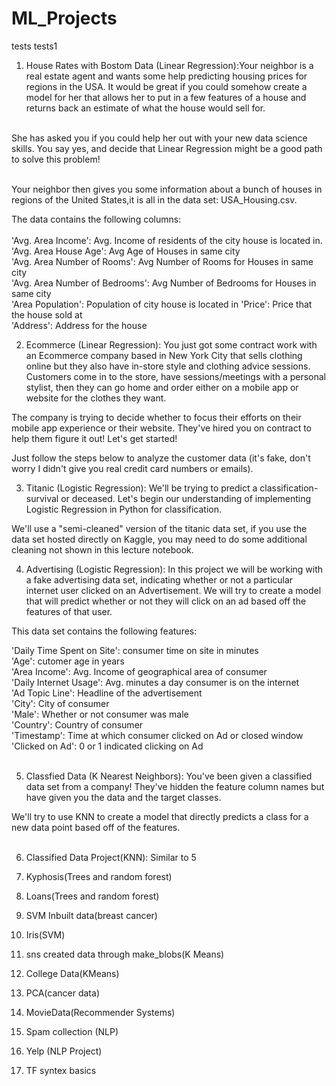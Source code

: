 # ML_Projects

tests
tests1

1. House Rates with Bostom Data (Linear Regression):Your neighbor is a real estate agent and wants some help predicting housing prices for regions in the USA. It would be great if you could somehow create a model for her that allows her to put in a few features of a house and returns back an estimate of what the house would sell for.</br>
</br>
She has asked you if you could help her out with your new data science skills. You say yes, and decide that Linear Regression might be a good path to solve this problem!</br>
</br>

Your neighbor then gives you some information about a bunch of houses in regions of the United States,it is all in the data set: USA_Housing.csv.</br>

The data contains the following columns:</br>
</br>
'Avg. Area Income': Avg. Income of residents of the city house is located in.</br>
'Avg. Area House Age': Avg Age of Houses in same city</br>
'Avg. Area Number of Rooms': Avg Number of Rooms for Houses in same city</br>
'Avg. Area Number of Bedrooms': Avg Number of Bedrooms for Houses in same city</br>
'Area Population': Population of city house is located in
'Price': Price that the house sold at</br>
'Address': Address for the house</br>

2. Ecommerce (Linear Regression): You just got some contract work with an Ecommerce company based in New York City that sells clothing online but they also have in-store style and clothing advice sessions. Customers come in to the store, have sessions/meetings with a personal stylist, then they can go home and order either on a mobile app or website for the clothes they want.</br>

The company is trying to decide whether to focus their efforts on their mobile app experience or their website. They've hired you on contract to help them figure it out! Let's get started!</br>

Just follow the steps below to analyze the customer data (it's fake, don't worry I didn't give you real credit card numbers or emails).</br>

3. Titanic (Logistic Regression): We'll be trying to predict a classification- survival or deceased. Let's begin our understanding of implementing Logistic Regression in Python for classification.</br>

We'll use a "semi-cleaned" version of the titanic data set, if you use the data set hosted directly on Kaggle, you may need to do some additional cleaning not shown in this lecture notebook.</br>

4. Advertising (Logistic Regression): In this project we will be working with a fake advertising data set, indicating whether or not a particular internet user clicked on an Advertisement. We will try to create a model that will predict whether or not they will click on an ad based off the features of that user.</br>

This data set contains the following features:</br>

'Daily Time Spent on Site': consumer time on site in minutes</br>
'Age': cutomer age in years</br>
'Area Income': Avg. Income of geographical area of consumer</br>
'Daily Internet Usage': Avg. minutes a day consumer is on the internet</br>
'Ad Topic Line': Headline of the advertisement</br>
'City': City of consumer</br>
'Male': Whether or not consumer was male</br>
'Country': Country of consumer</br>
'Timestamp': Time at which consumer clicked on Ad or closed window</br>
'Clicked on Ad': 0 or 1 indicated clicking on Ad
</br>
</br>

5. Classfied Data (K Nearest Neighbors): You've been given a classified data set from a company! They've hidden the feature column names but have given you the data and the target classes.</br>

We'll try to use KNN to create a model that directly predicts a class for a new data point based off of the features.</br>
</br>

6. Classified Data Project(KNN): Similar to 5

7. Kyphosis(Trees and random forest)

8. Loans(Trees and random forest)

9. SVM Inbuilt data(breast cancer)

10. Iris(SVM)

11. sns created data through make_blobs(K Means)

12. College Data(KMeans)

13. PCA(cancer data)

14. MovieData(Recommender Systems)

15. Spam collection (NLP)

16. Yelp (NLP Project)

17. TF syntex basics

